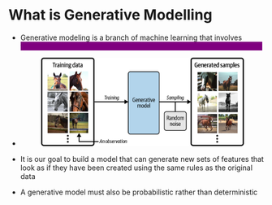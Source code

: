 # What is Generative Modelling

* Generative modeling is a branch of machine learning that involves <mark style="color:purple;background-color:purple;">**training a model to produce new data that is similar to a given dataset.**</mark>
*   &#x20;

    <figure><img src="../../.gitbook/assets/image (3) (1) (1) (1).png" alt=""><figcaption></figcaption></figure>
* It is our goal to build a model that can generate new sets of features that look as if they have been created using the same rules as the original data
* A generative model must also be probabilistic rather than deterministic

